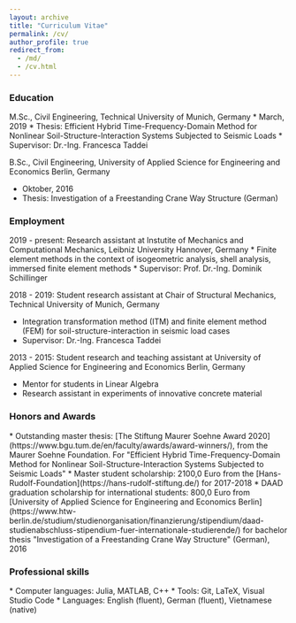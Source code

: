 ```yaml
---
layout: archive
title: "Curriculum Vitae"
permalink: /cv/
author_profile: true
redirect_from: 
  - /md/
  - /cv.html
---
```


<h3> <i class="si si-microsoftacademic"></i> Education</h3> 
M.Sc., Civil Engineering, Technical University of Munich, Germany
  * March, 2019
  * Thesis: Efficient Hybrid Time-Frequency-Domain Method for
Nonlinear Soil-Structure-Interaction Systems Subjected to Seismic Loads
  * Supervisor: Dr.-Ing. Francesca Taddei

B.Sc., Civil Engineering, University of Applied Science for Engineering and Economics Berlin, Germany
  * Oktober, 2016
  * Thesis: Investigation of a Freestanding Crane Way Structure (German)

<h3> <i class="si si-googlesearchconsole"></i> Employment</h3> 
2019 - present: Research assistant at Instutite of Mechanics and Computational Mechanics, Leibniz University Hannover, Germany
  * Finite element methods in the context of isogeometric analysis, shell analysis, immersed finite element methods
  * Supervisor: Prof. Dr.-Ing. Dominik Schillinger

2018 - 2019: Student research assistant at Chair of Structural Mechanics, Technical University of Munich, Germany
  * Integration transformation method (ITM) and finite element method (FEM) for soil-structure-interaction in seismic load cases
  * Supervisor: Dr.-Ing. Francesca Taddei

2013 - 2015: Student research and teaching assistant at University of Applied Science for Engineering and Economics Berlin, Germany
  * Mentor for students in Linear Algebra 
  * Research assistant in experiments of innovative concrete material

<h3> <i class="si si-auth0"></i> Honors and Awards</h3> 
* Outstanding master thesis: [The Stiftung Maurer Soehne Award 2020](https://www.bgu.tum.de/en/faculty/awards/award-winners/), from the Maurer Soehne Foundation. For "Efficient Hybrid Time-Frequency-Domain Method for Nonlinear Soil-Structure-Interaction Systems Subjected to Seismic Loads"
* Master student scholarship: 2100,0 Euro from the [Hans-Rudolf-Foundation](https://hans-rudolf-stiftung.de/) for 2017-2018
* DAAD graduation scholarship for international students: 800,0 Euro from [University of Applied Science for Engineering and Economics Berlin](https://www.htw-berlin.de/studium/studienorganisation/finanzierung/stipendium/daad-studienabschluss-stipendium-fuer-internationale-studierende/) for bachelor thesis "Investigation of a Freestanding Crane Way Structure" (German), 2016

<h3> <i class="si si-semaphoreci"></i> Professional skills</h3> 
* Computer languages: Julia, MATLAB, C++
* Tools: Git, LaTeX, Visual Studio Code
* Languages: English (fluent), German (fluent), Vietnamese (native)

